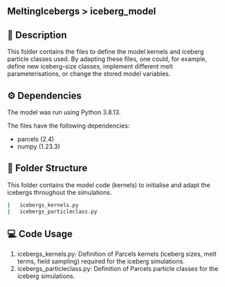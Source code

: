 ## MeltingIcebergs > iceberg_model

## :page_with_curl: Description
This folder contains the files to define the model kernels and iceberg particle classes used. By adapting these files, one could, for example, define new iceberg-size classes, implement different melt parameterisations, or change the stored model variables.

## ⚙️ Dependencies
The model was run using Python 3.8.13.

The files have the following dependencies:
* parcels (2.4)
* numpy (1.23.3)


## :file_folder: Folder Structure
This folder contains the model code (kernels) to initialise and adapt the icebergs throughout the simulations.

```bash
|   icebergs_kernels.py
|   icebergs_particleclass.py

```

## :computer: Code Usage
1) icebergs_kernels.py: Definition of Parcels kernels (iceberg sizes, melt terms, field sampling) required for the iceberg simulations.
2) icebergs_particleclass.py: Definition of Parcels particle classes for the iceberg simulations.
